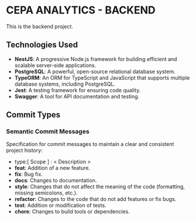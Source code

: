 # CEPA ANALYTICS - BACKEND

This is the backend project.

## Technologies Used

- **NestJS**: A progressive Node.js framework for building efficient and scalable server-side applications.
- **PostgreSQL**: A powerful, open-source relational database system.
- **TypeORM**: An ORM for TypeScript and JavaScript that supports multiple database systems, including PostgreSQL.
- **Jest**: A testing framework for ensuring code quality.
- **Swagger**: A tool for API documentation and testing.


## Commit Types
### Semantic Commit Messages
 Specification for commit messages to maintain a clear and consistent project history:
 - type:[ Scope ] :  < Description >
- **feat**: Addition of a new feature.
- **fix**: Bug fix.
- **docs**: Changes to documentation.
- **style**: Changes that do not affect the meaning of the code (formatting, missing semicolons, etc.).
- **refactor**: Changes to the code that do not add features or fix bugs.
- **test**: Addition or modification of tests.
- **chore**: Changes to build tools or dependencies.

